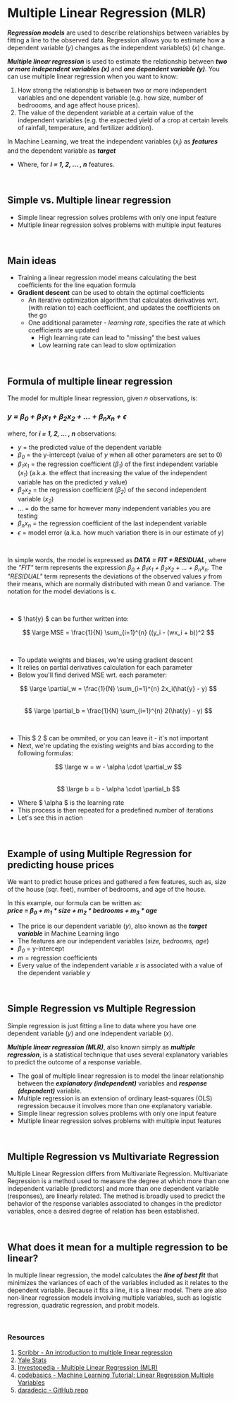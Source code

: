 # Multiple Linear Regression (MLR)

_**Regression models**_ are used to describe relationships between variables by fitting a line to the observed data. Regression allows you to estimate how a dependent variable (_y_) changes as the independent variable(s) (_x_) change.

_**Multiple linear regression**_ is used to estimate the relationship between _**two or more independent variables (x)**_ and _**one dependent variable (y)**_. You can use multiple linear regression when you want to know:
1. How strong the relationship is between two or more independent variables and one dependent variable (e.g. how size, number of bedroooms, and age affect house prices).
2. The value of the dependent variable at a certain value of the independent variables (e.g. the expected yield of a crop at certain levels of rainfall, temperature, and fertilizer addition).

In Machine Learning, we treat the independent variables (_x<sub>i</sub>_) as _**features**_ and the dependent variable as _**target**_
- Where, for _**i = 1, 2, ... , n**_ features.

<br>

## Simple vs. Multiple linear regression
- Simple linear regression solves problems with only one input feature
- Multiple linear regression solves problems with multiple input features

<br>

## Main ideas
- Training a linear regression model means calculating the best coefficients for the line equation formula
- **Gradient descent** can be used to obtain the optimal coefficients
    - An iterative optimization algorithm that calculates derivatives wrt. (with relation to) each coefficient, and updates the coefficients on the go
    - One additional parameter - *learning rate*, specifies the rate at which coefficients are updated
        - High learning rate can lead to "missing" the best values
        - Low learning rate can lead to slow optimization

<br>

## Formula of multiple linear regression
The model for multiple linear regression, given _n_ observations, is:
### _y = β<sub>0</sub> + β<sub>1</sub>x<sub>1</sub> + β<sub>2</sub>x<sub>2</sub> + ... + β<sub>n</sub>x<sub>n</sub> + ϵ_
where, for _**i = 1, 2, ... , n**_ observations:
- _y_ = the predicted value of the dependent variable
- _β<sub>0</sub>_ = the y-intercept (value of _y_ when all other parameters are set to 0)
- _β<sub>1</sub>x<sub>1</sub>_ = the regression coefficient (_β<sub>1</sub>_) of the first independent variable (_x<sub>1</sub>_) (a.k.a. the effect that increasing the value of the independent variable has on the predicted _y_ value)
- _β<sub>2</sub>x<sub>2</sub>_ = the regression coefficient (_β<sub>2</sub>_) of the second independent variable (_x<sub>2</sub>_)
- … = do the same for however many independent variables you are testing
- _β<sub>n</sub>x<sub>n</sub>_ = the regression coefficient of the last independent variable
- _ϵ_ = model error (a.k.a. how much variation there is in our estimate of _y_)

<br>

In simple words, the model is expressed as _**DATA = FIT + RESIDUAL**_, where the _"FIT"_ term represents the expression _β<sub>0</sub> + β<sub>1</sub>x<sub>1</sub> + β<sub>2</sub>x<sub>2</sub> + ... + β<sub>n</sub>x<sub>n</sub>_. The _"RESIDUAL"_ term represents the deviations of the observed values _y_ from their means, which are normally distributed with mean 0 and variance. The notation for the model deviations is ϵ.

<br>

- $ \hat{y} $ can be further written into:

$$ \large MSE = \frac{1}{N} \sum_{i=1}^{n} ((y_i - (wx_i + b))^2 $$

<br>

- To update weights and biases, we're using gradient descent
- It relies on partial derivatives calculation for each parameter
- Below you'll find derived MSE wrt. each parameter:

$$ \large \partial_w = \frac{1}{N} \sum_{i=1}^{n} 2x_i(\hat{y} - y) $$
<br>
$$ \large \partial_b = \frac{1}{N} \sum_{i=1}^{n} 2(\hat{y} - y) $$

<br>

- This $ 2 $ can be ommited, or you can leave it - it's not important
- Next, we're updating the existing weights and bias according to the following formulas:

$$ \large w = w - \alpha \cdot \partial_w $$
<br>
$$ \large b = b - \alpha \cdot \partial_b $$

- Where $ \alpha $ is the learning rate
- This process is then repeated for a predefined number of iterations
- Let's see this in action

<br>

## Example of using Multiple Regression for predicting house prices
We want to predict house prices and gathered a few features, such as, size of the house (sqr. feet), number of bedrooms, and age of the house.

In this example, our formula can be written as:
<br>_**price = β<sub>0</sub> + m<sub>1</sub> * size + m<sub>2</sub> * bedrooms + m<sub>3</sub> * age**_

- The price is our dependent variable (_y_), also known as the _**target variable**_ in Machine Learning lingo
- The features are our independent variables (_size, bedrooms, age_)
- _β<sub>0</sub>_ = y-intercept
- _m_ = regression coefficients
- Every value of the independent variable _x_ is associated with a value of the dependent variable _y_

<!---
### _y<sub>i</sub> = β<sub>0</sub> + β<sub>1</sub>x<sub>i1</sub> + β<sub>2</sub>x<sub>i2</sub> + ... + β<sub>p</sub>x<sub>ip</sub> + ϵ<sub>i</sub>_
- _y<sub>i</sub>_ = dependent variable
- _x<sub>i</sub>_ = explanatory variables (independent variables)
- _β<sub>0</sub>_ = y-intercept
- _β<sub>p</sub>_ = slope coeficient for each explanatory variable
- ϵ = the model's error term (also known as the residuals)
--->
<br>

## Simple Regression vs Multiple Regression
Simple regression is just fitting a line to data where you have one dependent variable (_y_) and one independent variable (_x_).

_**Multiple linear regression (MLR)**_, also known simply as _**multiple regression**_, is a statistical technique that uses several explanatory variables to predict the outcome of a response variable.
- The goal of multiple linear regression is to model the linear relationship between the _**explanatory (independent)**_ variables and _**response (dependent)**_ variable. 
- Multiple regression is an extension of ordinary least-squares (OLS) regression because it involves more than one explanatory variable.
- Simple linear regression solves problems with only one input feature
- Multiple linear regression solves problems with multiple input features

<br>

## Multiple Regression vs Multivariate Regression
Multiple Linear Regression differs from Multivariate Regression. Multivariate Regression is a method used to measure the degree at which more than one independent variable (predictors) and more than one dependent variable (responses), are linearly related. The method is broadly used to predict the behavior of the response variables associated to changes in the predictor variables, once a desired degree of relation has been established.

<br>

## What does it mean for a multiple regression to be linear?
In multiple linear regression, the model calculates the _**line of best fit**_ that minimizes the variances of each of the variables included as it relates to the dependent variable. Because it fits a line, it is a linear model. There are also non-linear regression models involving multiple variables, such as logistic regression, quadratic regression, and probit models.

<br>

### Resources
1. [Scribbr - An introduction to multiple linear regression](https://www.scribbr.com/statistics/multiple-linear-regression/)
2. [Yale Stats](http://www.stat.yale.edu/Courses/1997-98/101/linmult.htm)
3. [Investopedia - Multiple Linear Regression (MLR)](https://www.investopedia.com/terms/m/mlr.asp)
4. [codebasics - Machine Learning Tutorial: Linear Regression Multiple Variables](https://www.youtube.com/watch?v=J_LnPL3Qg70&ab_channel=codebasics)
5. [daradecic - GitHub repo](https://github.com/daradecic/BDS-articles/blob/main/010_MML_Multiple_Linear_Regression.ipynb)
